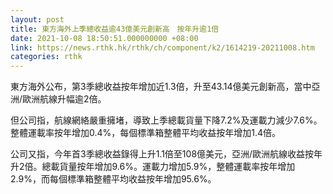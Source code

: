 ```yaml
---
layout: post
title: 東方海外上季總收益逾43億美元創新高　按年升逾1倍
date: 2021-10-08 18:50:51.000000000 +08:00
link: https://news.rthk.hk/rthk/ch/component/k2/1614219-20211008.htm
categories: rthk
---
```


東方海外公布，第3季總收益按年增加近1.3倍，升至43.14億美元創新高，當中亞洲/歐洲航線升幅逾2倍。

但公司指，航線網絡嚴重擁堵，導致上季總載貨量下降7.2%及運載力減少7.6%。整體運載率按年增加0.4%，每個標準箱整體平均收益按年增加1.4倍。

公司又指，今年首3季總收益錄得上升1.1倍至108億美元，亞洲/歐洲航線收益按年升2倍。總載貨量按年增加9.6%。運載力增加5.9%，整體運載率按年增加2.9%，而每個標準箱整體平均收益按年增加95.6%。
